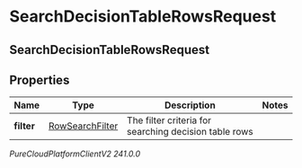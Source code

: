 # SearchDecisionTableRowsRequest

## SearchDecisionTableRowsRequest

## Properties

|Name | Type | Description | Notes|
|------------ | ------------- | ------------- | -------------|
| **filter** | [RowSearchFilter](RowSearchFilter) | The filter criteria for searching decision table rows | |



_PureCloudPlatformClientV2 241.0.0_
